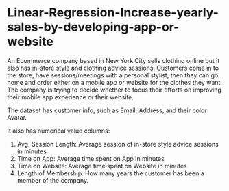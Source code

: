 # Linear-Regression-Increase-yearly-sales-by-developing-app-or-website
An Ecommerce company based in New York City sells clothing online but it also has in-store style and clothing advice sessions. Customers come in to the store, have sessions/meetings with a personal stylist, then they can go home and order either on a mobile app or website for the clothes they want. The company is trying to decide whether to focus their efforts on improving their mobile app experience or their website.

The dataset has customer info, such as Email, Address, and their color Avatar. 

It also has numerical value columns:
1. Avg. Session Length: Average session of in-store style advice sessions in minutes
2. Time on App: Average time spent on App in minutes
3. Time on Website: Average time spent on Website in minutes
4. Length of Membership: How many years the customer has been a member of the company.
